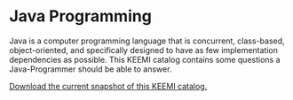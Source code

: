 Java Programming
=======================

Java is a computer programming language that is concurrent, class-based, object-oriented, and specifically designed to have as few implementation dependencies as possible. This KEEMI catalog contains some questions a Java-Programmer should be able to answer.

[Download the current snapshot of this KEEMI catalog.](https://github.com/PaasQ/KeemiJavaProgramming/zipball/master)
